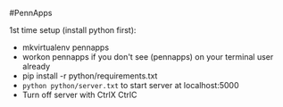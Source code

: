 #PennApps


1st time setup (install python first):
- mkvirtualenv pennapps
- workon pennapps if you don't see (pennapps) on your terminal user already
- pip install -r python/requirements.txt
- `python python/server.txt` to start server at localhost:5000
- Turn off server with CtrlX CtrlC